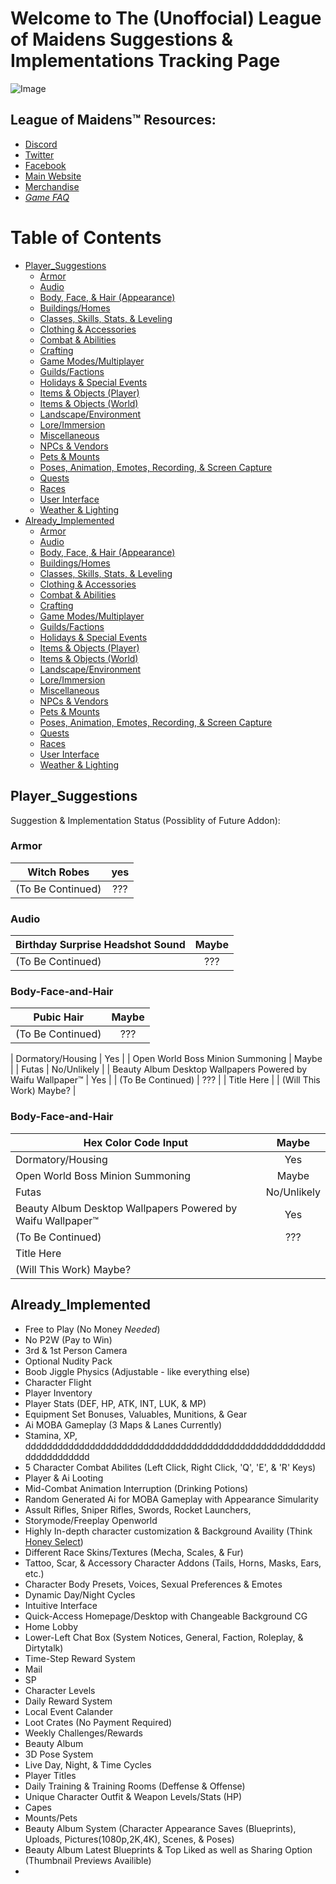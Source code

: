 Welcome to The (Unoffocial) League of Maidens Suggestions & Implementations Tracking Page
=========================================================================================
![Image](https://cdn.maidengaming.net/content/20170410000433/KE_Artist_LOM_2.jpg)
## League of Maidens™ Resources:
+ [Discord](https://discordapp.com/invite/5TU2NX9)
+ [Twitter](https://twitter.com/leagueofmaidens)
+ [Facebook](https://www.facebook.com/leagueofmaidens/)
+ [Main Website](https://www.maidengaming.net/)
+ [Merchandise](https://shop.maidengaming.net/)
+ [_Game FAQ_](https://www.maidengaming.net/faq/)

# Table of Contents

  * [Player_Suggestions](#player_suggestions)
    * [Armor](#armor)
    * [Audio](#audio)
    * [Body, Face, & Hair (Appearance)](#body-face-and-hair)
    * [Buildings/Homes](#buildings-and-homes)
    * [Classes, Skills, Stats, & Leveling](#classes-skills-stats-and-leveling)
    * [Clothing & Accessories](#clothing-and-accessories)
    * [Combat & Abilities](#combat-and-abilites)
    * [Crafting](#crafting)
    * [Game Modes/Multiplayer](#game-modes-and-multiplayer)
    * [Guilds/Factions](#guilds-and-factions)
    * [Holidays & Special Events](#holidays-and-special-events)
    * [Items & Objects (Player)](#items-and-objects_player)
    * [Items & Objects (World)](#items-and-objects_world)
    * [Landscape/Environment](#landscape-and-environment)
    * [Lore/Immersion](#lore-and-immersion)
    * [Miscellaneous](#miscellaneous)
    * [NPCs & Vendors](#npcs-and-vendors)
    * [Pets & Mounts](#pets-and-mounts)
    * [Poses, Animation, Emotes, Recording, & Screen Capture](#poses-animation-emotes-recording-and-screen-capture)
    * [Quests](#quests)
    * [Races](#races)
    * [User Interface](#user-interface)
    * [Weather & Lighting](#weather-and-lighting)
  * [Already_Implemented](#already_implemented)
    * [Armor](#armor)
    * [Audio](#audio)
    * [Body, Face, & Hair (Appearance)](#body-face-and-hair)
    * [Buildings/Homes](#buildings-and-homes)
    * [Classes, Skills, Stats, & Leveling](#classes-skills-stats-and-leveling)
    * [Clothing & Accessories](#clothing-and-accessories)
    * [Combat & Abilities](#combat-and-abilites)
    * [Crafting](#crafting)
    * [Game Modes/Multiplayer](#game-modes-and-multiplayer)
    * [Guilds/Factions](#guilds-and-factions)
    * [Holidays & Special Events](#holidays-and-special-events)
    * [Items & Objects (Player)](#items-and-objects_player)
    * [Items & Objects (World)](#items-and-objects_world)
    * [Landscape/Environment](#landscape-and-environment)
    * [Lore/Immersion](#lore-and-immersion)
    * [Miscellaneous](#miscellaneous)
    * [NPCs & Vendors](#npcs-and-vendors)
    * [Pets & Mounts](#pets-and-mounts)
    * [Poses, Animation, Emotes, Recording, & Screen Capture](#poses-animation-emotes-recording-and-screen-capture)
    * [Quests](#quests)
    * [Races](#races)
    * [User Interface](#user-interface)
    * [Weather & Lighting](#weather-and-lighting)


## Player_Suggestions

Suggestion & Implementation Status (Possiblity of Future Addon):

### Armor

| Witch Robes | yes |
| ------------- |:-------------:|
| (To Be Continued) | ??? |

### Audio

| Birthday Surprise Headshot Sound | Maybe |
| ------------- |:-------------:|
| (To Be Continued) | ??? |

### Body-Face-and-Hair

| Pubic Hair | Maybe |
| ------------- |:-------------:|
| (To Be Continued) | ??? |






| Dormatory/Housing | Yes |
| Open World Boss Minion Summoning | Maybe |
| Futas | No/Unlikely |
| Beauty Album Desktop Wallpapers Powered by Waifu  Wallpaper™ | Yes |
| (To Be Continued) | ??? |
| Title Here |
| (Will This Work)  Maybe? |

### Body-Face-and-Hair

| Hex Color Code Input | Maybe |
| ------------- |:-------------:|
| Dormatory/Housing | Yes |
| Open World Boss Minion Summoning | Maybe |
| Futas | No/Unlikely |
| Beauty Album Desktop Wallpapers Powered by Waifu  Wallpaper™ | Yes |
| (To Be Continued) | ??? |
| Title Here |
| (Will This Work)  Maybe? |

## Already_Implemented
+ Free to Play (No Money _Needed_)
+ No P2W (Pay to Win)
+ 3rd & 1st Person Camera
+ Optional Nudity Pack
+ Boob Jiggle Physics (Adjustable - like everything else)
+ Character Flight
+ Player Inventory
+ Player Stats (DEF, HP, ATK, INT, LUK, & MP)
+ Equipment Set Bonuses, Valuables, Munitions, & Gear
+ Ai MOBA Gameplay (3 Maps & Lanes Currently)
+ Stamina, XP, dddddddddddddddddddddddddddddddddddddddddddddddddddddddddddddddddddd
+ 5 Character Combat Abilites (Left Click, Right Click, 'Q', 'E', & 'R' Keys)
+ Player & Ai Looting
+ Mid-Combat Animation Interruption (Drinking Potions)
+ Random Generated Ai for MOBA Gameplay with Appearance Simularity 
+ Assult Rifles, Sniper Rifles, Swords, Rocket Launchers, 
+ Storymode/Freeplay Openworld
+ Highly In-depth character customization & Background Availity (Think [Honey Select](https://www.google.com/search?q=honey+select&tbm=vid&source=lnms&sa=X&ved=0ahUKEwi-hc-xybfgAhWDhFQKHeYzArMQ_AUICigB&biw=1920&bih=934&dpr=1))
+ Different Race Skins/Textures (Mecha, Scales, & Fur)
+ Tattoo, Scar, & Accessory Character Addons (Tails, Horns, Masks, Ears, etc.)
+ Character Body Presets, Voices, Sexual Preferences & Emotes
+ Dynamic Day/Night Cycles
+ Intuitive Interface 
+ Quick-Access Homepage/Desktop with Changeable Background CG
+ Home Lobby
+ Lower-Left Chat Box (System Notices, General, Faction, Roleplay, & Dirtytalk)
+ Time-Step Reward System
+ Mail
+ SP
+ Character Levels
+ Daily Reward System
+ Local Event Calander
+ Loot Crates (No Payment Required)
+ Weekly Challenges/Rewards
+ Beauty Album
+ 3D Pose System
+ Live Day, Night, & Time Cycles
+ Player Titles
+ Daily Training & Training Rooms (Deffense & Offense)
+ Unique Character Outfit & Weapon Levels/Stats (HP)
+ Capes
+ Mounts/Pets
+ Beauty Album System (Character Appearance Saves (Blueprints), Uploads, Pictures(1080p,2K,4K), Scenes, & Poses) 
+ Beauty Album Latest Blueprints & Top Liked as well as Sharing Option (Thumbnail Previews Availible)
+ 
